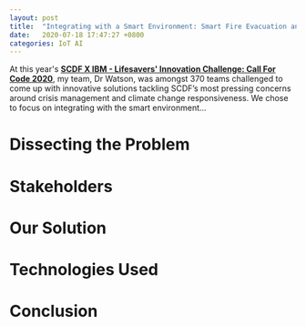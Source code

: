 ```yaml
---
layout: post
title:  "Integrating with a Smart Environment: Smart Fire Evacuation and Rescue"
date:   2020-07-18 17:47:27 +0800
categories: IoT AI
---
```

At this year's **[SCDF X IBM - Lifesavers' Innovation Challenge: Call For Code 2020](https://www.scdf.gov.sg/scdf_innovation_challenge/About)**, my team, Dr Watson, was amongst 370 teams challenged to come up with innovative solutions tackling SCDF’s most pressing concerns around crisis management and climate change responsiveness. We chose to focus on integrating with the smart environment...

# Dissecting the Problem

# Stakeholders

# Our Solution

# Technologies Used

# Conclusion